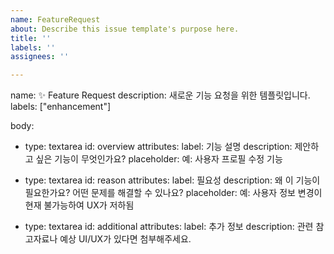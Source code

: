 ```yaml
---
name: FeatureRequest
about: Describe this issue template's purpose here.
title: ''
labels: ''
assignees: ''

---
```


name: ✨ Feature Request
description: 새로운 기능 요청을 위한 템플릿입니다.
labels: ["enhancement"]

body:
  - type: textarea
    id: overview
    attributes:
      label: 기능 설명
      description: 제안하고 싶은 기능이 무엇인가요?
      placeholder: 예: 사용자 프로필 수정 기능

  - type: textarea
    id: reason
    attributes:
      label: 필요성
      description: 왜 이 기능이 필요한가요? 어떤 문제를 해결할 수 있나요?
      placeholder: 예: 사용자 정보 변경이 현재 불가능하여 UX가 저하됨

  - type: textarea
    id: additional
    attributes:
      label: 추가 정보
      description: 관련 참고자료나 예상 UI/UX가 있다면 첨부해주세요.
